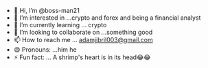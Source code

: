 - 👋 Hi, I’m @boss-man21
- 👀 I’m interested in ...crypto and forex and being a financial analyst 
- 🌱 I’m currently learning ... crypto
- 💞️ I’m looking to collaborate on ...something good
- 📫 How to reach me ... adamjibril003@gmail.com
- 😄 Pronouns: ...him he
- ⚡ Fun fact: ... A shrimp's heart is in its head😂😂

<!---
boss-man21/boss-man21 is a ✨ special ✨ repository because its `README.md` (this file) appears on your GitHub profile.
You can click the Preview link to take a look at your changes.
--->
